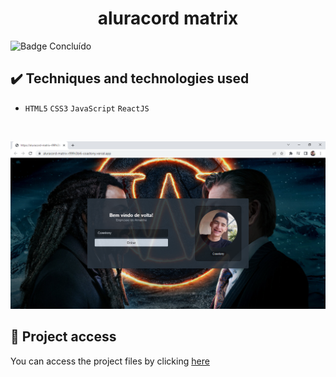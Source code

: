 <h1 align="center">aluracord matrix</h1>
 
 ![Badge Concluído](https://camo.githubusercontent.com/459f141bd5e24c179a0e2dd49691e290ed5c5d4b4cb97767daee7cfaf6e31121/687474703a2f2f696d672e736869656c64732e696f2f7374617469632f76313f6c6162656c3d535441545553266d6573736167653d434f4e434c5549444f26636f6c6f723d475245454e267374796c653d666f722d7468652d6261646765)
 
 ## ✔️ Techniques and technologies used

- ``HTML5`` ``CSS3`` ``JavaScript`` ``ReactJS``

<br>

<p align="center">
 <img src="assets/aluracordmatrix.png" width="550" alt="Image project">
</p>

## 📁 Project access
You can access the project files by clicking [here](https://github.com/Coastony/aluracord-matrix)
